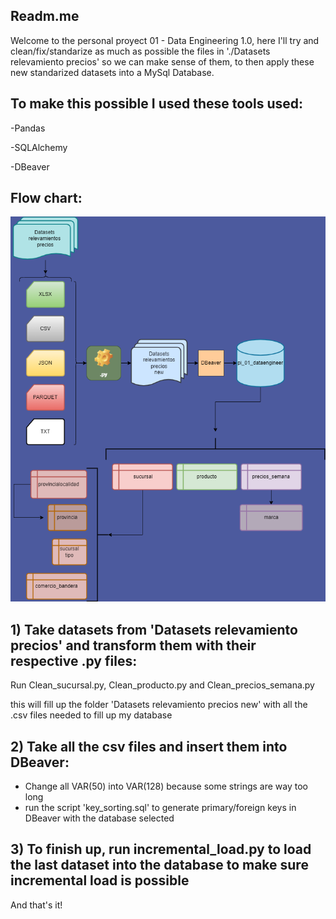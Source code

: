 ## Readm.me
Welcome to the personal proyect 01 - Data Engineering 1.0, here I'll try and clean/fix/standarize as much as possible the files in './Datasets relevamiento precios' so we can make sense of them, to then apply these new standarized datasets into a MySql Database. 

## To make this possible I used these tools used:

-Pandas

-SQLAlchemy

-DBeaver

## Flow chart: 

![image](./DiagramaPI01.drawio.png)

## 1) Take datasets from 'Datasets relevamiento precios' and transform them with their respective .py files:
Run Clean_sucursal.py, Clean_producto.py and Clean_precios_semana.py

this will fill up the folder 'Datasets relevamiento precios new' with all the .csv files needed to fill up my database

## 2) Take all the csv files and insert them into DBeaver: 
- Change all VAR(50) into VAR(128) because some strings are way too long  
- run the script 'key_sorting.sql' to generate primary/foreign keys in DBeaver with the database selected

## 3) To finish up, run incremental_load.py to load the last dataset into the database to make sure incremental load is possible

And that's it!


